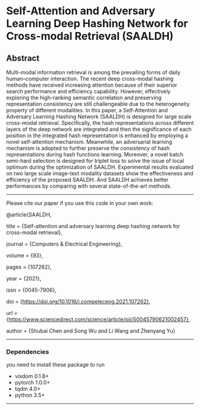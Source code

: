 # Self-Attention and Adversary Learning Deep Hashing Network for Cross-modal Retrieval (SAALDH)
## Abstract

Multi-modal information retrieval is among the prevailing forms of daily human–computer interaction. The recent deep cross-modal hashing methods have received increasing attention
because of their superior search performance and efficiency capability. However, effectively exploring the high-ranking semantic correlation and preserving representation consistency are still challengeable due to the heterogeneity property of different modalities. In this paper, a Self-Attention and Adversary Learning Hashing Network (SAALDH) is designed for large scale cross-modal retrieval. Specifically, the hash representations across different layers of the deep network are integrated and then the significance of each position in the integrated hash representation is enhanced by employing a novel self-attention mechanism. Meanwhile, an adversarial learning mechanism is adopted to further preserve the consistency of hash representations during hash functions learning. Moreover, a novel batch semi-hard selection is designed for triplet loss to solve the issue of local optimum during the optimization of SAALDH. Experimental results evaluated on two large scale image-text modality datasets show the effectiveness and efficiency of the proposed SAALDH. And SAALDH achieves better performances by comparing with several state-of-the-art methods. 

------

Please cite our paper if you use this code in your own work:

@article{SAALDH,

title = {Self-attention and adversary learning deep hashing network for cross-modal retrieval},

journal = {Computers & Electrical Engineering},

volume = {93},

pages = {107262},

year = {2021},

issn = {0045-7906},

doi = {https://doi.org/10.1016/j.compeleceng.2021.107262},

url = {https://www.sciencedirect.com/science/article/pii/S0045790621002457},

author = {Shubai Chen and Song Wu and Li Wang and Zhenyang Yu}

---
### Dependencies 
you need to install these package to run
- visdom 0.1.8+
- pytorch 1.0.0+
- tqdm 4.0+  
- python 3.5+
----
